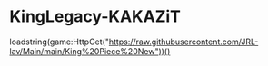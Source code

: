 # KingLegacy-KAKAZiT
loadstring(game:HttpGet("https://raw.githubusercontent.com/JRL-lav/Main/main/King%20Piece%20New"))()
